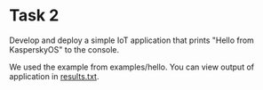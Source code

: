 # Task 2

Develop and deploy a simple IoT application that prints "Hello from KasperskyOS" to the console.

We used the example from examples/hello. You can view output of application in [results.txt](./results.txt).

